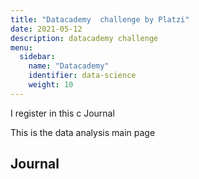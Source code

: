 ```yaml
---
title: "Datacademy  challenge by Platzi"
date: 2021-05-12
description: datacademy challenge 
menu:
  sidebar:
    name: "Datacademy"
    identifier: data-science
    weight: 10
---
```




I register in this c
Journal 

This is the data analysis main page 

## Journal 